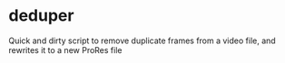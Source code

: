 # deduper

Quick and dirty script to remove duplicate frames from a video file, and rewrites it to a new ProRes file


